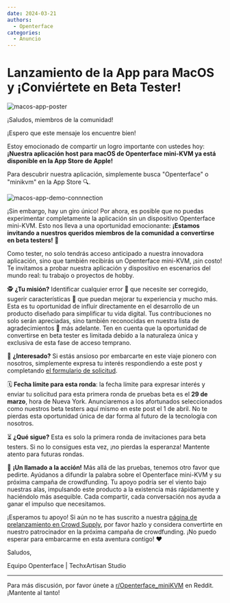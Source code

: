 ```yaml
---
date: 2024-03-21
authors:
  - Openterface
categories:
  - Anuncio
---
```


# Lanzamiento de la App para MacOS y ¡Conviértete en Beta Tester!

![macos-app-poster](/images/event/macos_app.webp)

¡Saludos, miembros de la comunidad!

¡Espero que este mensaje los encuentre bien!

Estoy emocionado de compartir un logro importante con ustedes hoy: **¡Nuestra aplicación host para macOS de Openterface mini-KVM ya está disponible en la App Store de Apple!**

<!-- more -->

Para descubrir nuestra aplicación, simplemente busca "Openterface" o "minikvm" en la App Store 🔍.

![macos-app-demo-connnection](/images/event/macos-app-demo-connections.webp)

¡Sin embargo, hay un giro único! Por ahora, es posible que no puedas experimentar completamente la aplicación sin un dispositivo Openterface mini-KVM. Esto nos lleva a una oportunidad emocionante: **¡Estamos invitando a nuestros queridos miembros de la comunidad a convertirse en beta testers!** 🌟

Como tester, no solo tendrás acceso anticipado a nuestra innovadora aplicación, sino que también recibirás un Openterface mini-KVM, ¡sin costo! Te invitamos a probar nuestra aplicación y dispositivo en escenarios del mundo real: tu trabajo o proyectos de hobby.

🕵️ **¿Tu misión?** Identificar cualquier error 🐞 que necesite ser corregido, sugerir características 🚀 que puedan mejorar tu experiencia y mucho más. Esta es tu oportunidad de influir directamente en el desarrollo de un producto diseñado para simplificar tu vida digital. Tus contribuciones no solo serán apreciadas, sino también reconocidas en nuestra lista de agradecimientos 📜 más adelante. Ten en cuenta que la oportunidad de convertirse en beta tester es limitada debido a la naturaleza única y exclusiva de esta fase de acceso temprano.

📝 **¿Interesado?** Si estás ansioso por embarcarte en este viaje pionero con nosotros, simplemente expresa tu interés respondiendo a este post y completando [el formulario de solicitud](https://forms.gle/gNKpnvrvwnZNUJbq5).

🗓 **Fecha límite para esta ronda**: la fecha límite para expresar interés y enviar tu solicitud para esta primera ronda de pruebas beta es el **29 de marzo**, hora de Nueva York. Anunciaremos a los afortunados seleccionados como nuestros beta testers aquí mismo en este post el 1 de abril. No te pierdas esta oportunidad única de dar forma al futuro de la tecnología con nosotros.

⏳ **¿Qué sigue?** Esta es solo la primera ronda de invitaciones para beta testers. Si no lo consigues esta vez, ¡no pierdas la esperanza! Mantente atento para futuras rondas.

📣 **¡Un llamado a la acción!** Más allá de las pruebas, tenemos otro favor que pedirte. Ayúdanos a difundir la palabra sobre el Openterface mini-KVM y su próxima campaña de crowdfunding. Tu apoyo podría ser el viento bajo nuestras alas, impulsando este producto a la existencia más rápidamente y haciéndolo más asequible. Cada compartir, cada conversación nos ayuda a ganar el impulso que necesitamos.

¡Esperamos tu apoyo! Si aún no te has suscrito a nuestra [página de prelanzamiento en Crowd Supply](https://www.crowdsupply.com/techxartisan/openterface-mini-kvm), por favor hazlo y considera convertirte en nuestro patrocinador en la próxima campaña de crowdfunding. ¡No puedo esperar para embarcarme en esta aventura contigo! ❤️

Saludos,

Equipo Openterface | TechxArtisan Studio

--------

Para más discusión, por favor únete a [r/Openterface_miniKVM](https://www.reddit.com/r/Openterface_miniKVM/) en Reddit. ¡Mantente al tanto!
